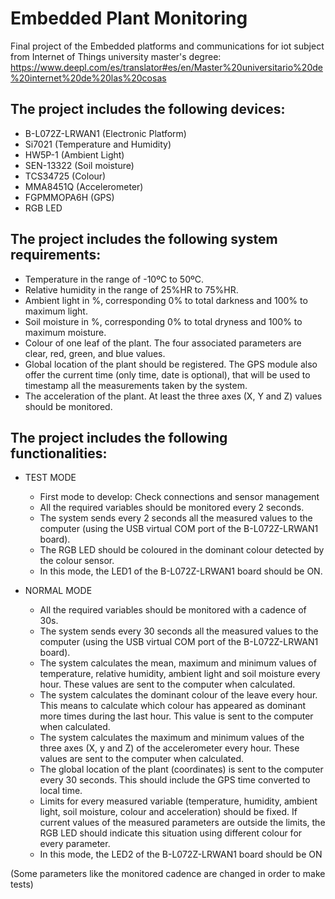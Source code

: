 # Embedded Plant Monitoring

Final project of the Embedded platforms and communications for iot subject from Internet of Things university master's degree: https://www.deepl.com/es/translator#es/en/Master%20universitario%20de%20internet%20de%20las%20cosas

## The project includes the following devices:

- B-L072Z-LRWAN1 (Electronic Platform)
- Si7021 (Temperature and Humidity)
- HW5P-1 (Ambient Light)
- SEN-13322 (Soil moisture)
- TCS34725 (Colour)
- MMA8451Q (Accelerometer)
- FGPMMOPA6H (GPS)
- RGB LED

## The project includes the following system requirements:

- Temperature in the range of -10ºC to 50ºC.
- Relative humidity in the range of 25%HR to 75%HR.
- Ambient light in %, corresponding 0% to total darkness and 100% to maximum light.
- Soil moisture in %, corresponding 0% to total dryness and 100% to maximum moisture.
- Colour of one leaf of the plant. The four associated parameters are clear, red, green, and blue values.
- Global location of the plant should be registered. The GPS module also offer the current time (only time, date is optional), that will be used to timestamp all the measurements taken by the system.
- The acceleration of the plant. At least the three axes (X, Y and Z) values should be monitored. 

## The project includes the following functionalities:

- TEST MODE
  - First mode to develop: Check connections and sensor management
  - All the required variables should be monitored every 2 seconds.
  - The system sends every 2 seconds all the measured values to the computer (using the USB virtual COM port of the B-L072Z-LRWAN1 board).
  - The RGB LED should be coloured in the dominant colour detected by the colour sensor.
  - In this mode, the LED1 of the B-L072Z-LRWAN1 board should be ON.

- NORMAL MODE
  - All the required variables should be monitored with a cadence of 30s.
  - The system sends every 30 seconds all the measured values to the computer (using the USB virtual COM port of the B-L072Z-LRWAN1 board).
  - The system calculates the mean, maximum and minimum values of temperature, relative humidity, ambient light and soil moisture every hour. These values are sent to the computer when calculated.
  - The system calculates the dominant colour of the leave every hour. This means to calculate which colour has appeared as dominant more times during the last hour. This value is sent to the computer when calculated.
  - The system calculates the maximum and minimum values of the three axes (X, y and Z) of the accelerometer every hour. These values are sent to the computer when calculated.
  - The global location of the plant (coordinates) is sent to the computer every 30 seconds. This should include the GPS time converted to local time.
  - Limits for every measured variable (temperature, humidity, ambient light, soil moisture, colour and acceleration) should be fixed. If current values of the measured parameters are outside the limits, the RGB LED should indicate this situation using different colour for every parameter.
  - In this mode, the LED2 of the B-L072Z-LRWAN1 board should be ON

(Some parameters like the monitored cadence are changed in order to make tests)

